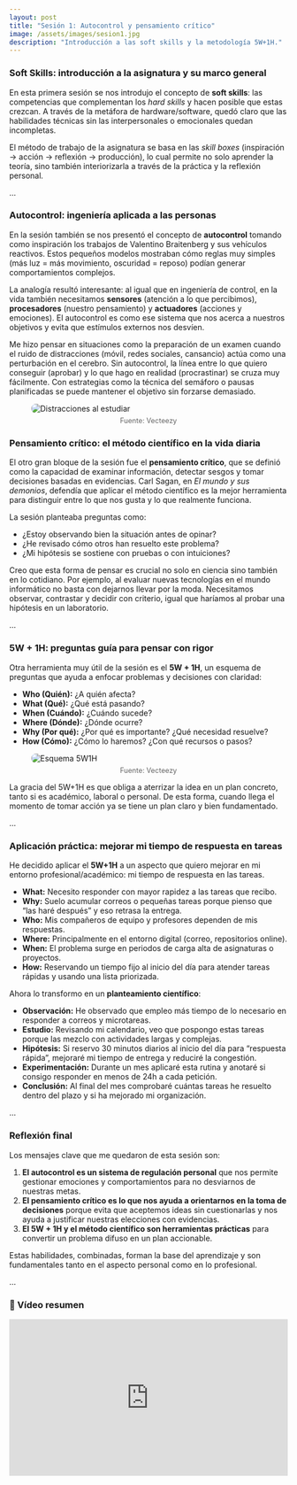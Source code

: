 ```yaml
---
layout: post
title: "Sesión 1: Autocontrol y pensamiento crítico"
image: /assets/images/sesion1.jpg
description: "Introducción a las soft skills y la metodología 5W+1H."
---
```


### Soft Skills: introducción a la asignatura y su marco general

En esta primera sesión se nos introdujo el concepto de **soft skills**: las competencias que complementan los *hard skills* y hacen posible que estas crezcan. A través de la metáfora de hardware/software, quedó claro que las habilidades técnicas sin las interpersonales o emocionales quedan incompletas.  

El método de trabajo de la asignatura se basa en las *skill boxes* (inspiración → acción → reflexión → producción), lo cual permite no solo aprender la teoría, sino también interiorizarla a través de la práctica y la reflexión personal.  

<div class="separator">...</div>  

### Autocontrol: ingeniería aplicada a las personas  

En la sesión también se nos presentó el concepto de **autocontrol** tomando como inspiración los trabajos de Valentino Braitenberg y sus vehículos reactivos. Estos pequeños modelos mostraban cómo reglas muy simples (más luz = más movimiento, oscuridad = reposo) podían generar comportamientos complejos.  

La analogía resultó interesante: al igual que en ingeniería de control, en la vida también necesitamos **sensores** (atención a lo que percibimos), **procesadores** (nuestro pensamiento) y **actuadores** (acciones y emociones). El autocontrol es como ese sistema que nos acerca a nuestros objetivos y evita que estímulos externos nos desvíen.

Me hizo pensar en situaciones como la preparación de un examen cuando el ruido de distracciones (móvil, redes sociales, cansancio) actúa como una perturbación en el cerebro. Sin autocontrol, la línea entre lo que quiero conseguir (aprobar) y lo que hago en realidad (procrastinar) se cruza muy fácilmente. Con estrategias como la técnica del semáforo o pausas planificadas se puede mantener el objetivo sin forzarse demasiado.

<figure>
  <img src="{{ '/assets/images/distraido.jpg' | relative_url }}" alt="Distracciones al estudiar" style="max-width:100%; border-radius:8px;">
  <figcaption style="text-align:center; color:#666; font-size:0.9em; margin-top:0.5em;">
    Fuente: Vecteezy
  </figcaption>
</figure>

### Pensamiento crítico: el método científico en la vida diaria  

El otro gran bloque de la sesión fue el **pensamiento crítico**, que se definió como la capacidad de examinar información, detectar sesgos y tomar decisiones basadas en evidencias. Carl Sagan, en *El mundo y sus demonios*, defendía que aplicar el método científico es la mejor herramienta para distinguir entre lo que nos gusta y lo que realmente funciona.  

La sesión planteaba preguntas como:  
- ¿Estoy observando bien la situación antes de opinar?  
- ¿He revisado cómo otros han resuelto este problema?  
- ¿Mi hipótesis se sostiene con pruebas o con intuiciones?  

Creo que esta forma de pensar es crucial no solo en ciencia sino también en lo cotidiano. Por ejemplo, al evaluar nuevas tecnologías en el mundo informático no basta con dejarnos llevar por la moda. Necesitamos observar, contrastar y decidir con criterio, igual que haríamos al probar una hipótesis en un laboratorio.  

<div class="separator">...</div>  

### 5W + 1H: preguntas guía para pensar con rigor

Otra herramienta muy útil de la sesión es el **5W + 1H**, un esquema de preguntas que ayuda a enfocar problemas y decisiones con claridad:

- **Who (Quién):** ¿A quién afecta?  
- **What (Qué):** ¿Qué está pasando?  
- **When (Cuándo):** ¿Cuándo sucede?  
- **Where (Dónde):** ¿Dónde ocurre?  
- **Why (Por qué):** ¿Por qué es importante? ¿Qué necesidad resuelve?  
- **How (Cómo):** ¿Cómo lo haremos? ¿Con qué recursos o pasos?

<figure>
  <img src="{{ '/assets/images/5w1h.jpg' | relative_url }}" alt="Esquema 5W1H" style="max-width:100%; border-radius:8px;">
  <figcaption style="text-align:center; color:#666; font-size:0.9em; margin-top:0.5em;">
    Fuente: Vecteezy
  </figcaption>
</figure>

La gracia del 5W+1H es que obliga a aterrizar la idea en un plan concreto, tanto si es académico, laboral o personal. De esta forma, cuando llega el momento de tomar acción ya se tiene un plan claro y bien fundamentado.  

<div class="separator">...</div>

### Aplicación práctica: mejorar mi tiempo de respuesta en tareas

He decidido aplicar el **5W+1H** a un aspecto que quiero mejorar en mi entorno profesional/académico: mi tiempo de respuesta en las tareas.  

- **What:** Necesito responder con mayor rapidez a las tareas que recibo.  
- **Why:** Suelo acumular correos o pequeñas tareas porque pienso que “las haré después” y eso retrasa la entrega.  
- **Who:** Mis compañeros de equipo y profesores dependen de mis respuestas.  
- **Where:** Principalmente en el entorno digital (correo, repositorios online).  
- **When:** El problema surge en periodos de carga alta de asignaturas o proyectos.  
- **How:** Reservando un tiempo fijo al inicio del día para atender tareas rápidas y usando una lista priorizada.  

Ahora lo transformo en un **planteamiento científico**:  

- **Observación:** He observado que empleo más tiempo de lo necesario en responder a correos y microtareas.  
- **Estudio:** Revisando mi calendario, veo que pospongo estas tareas porque las mezclo con actividades largas y complejas.  
- **Hipótesis:** Si reservo 30 minutos diarios al inicio del día para “respuesta rápida”, mejoraré mi tiempo de entrega y reduciré la congestión.  
- **Experimentación:** Durante un mes aplicaré esta rutina y anotaré si consigo responder en menos de 24h a cada petición.  
- **Conclusión:** Al final del mes comprobaré cuántas tareas he resuelto dentro del plazo y si ha mejorado mi organización.

<div class="separator">...</div>  

### Reflexión final  

Los mensajes clave que me quedaron de esta sesión son:  

1. **El autocontrol es un sistema de regulación personal** que nos permite gestionar emociones y comportamientos para no desviarnos de nuestras metas.  
2. **El pensamiento crítico es lo que nos ayuda a orientarnos en la toma de decisiones** porque evita que aceptemos ideas sin cuestionarlas y nos ayuda a justificar nuestras elecciones con evidencias.  
3. **El 5W + 1H y el método científico son herramientas prácticas** para convertir un problema difuso en un plan accionable.  

Estas habilidades, combinadas, forman la base del aprendizaje y son fundamentales tanto en el aspecto personal como en lo profesional.  

<div class="separator">...</div>  

### 🎥 Vídeo resumen  

<div style="position:relative; padding-bottom:56.25%; height:0; overflow:hidden; max-width:100%;">
  <iframe src="https://www.youtube.com/embed/pNALLNlCyrw?si=Y1yw5ygpKt98CURm" 
          frameborder="0" 
          allow="accelerometer; autoplay; clipboard-write; encrypted-media; gyroscope; picture-in-picture" 
          allowfullscreen 
          style="position:absolute; top:0; left:0; width:100%; height:100%;">
  </iframe>
</div>
